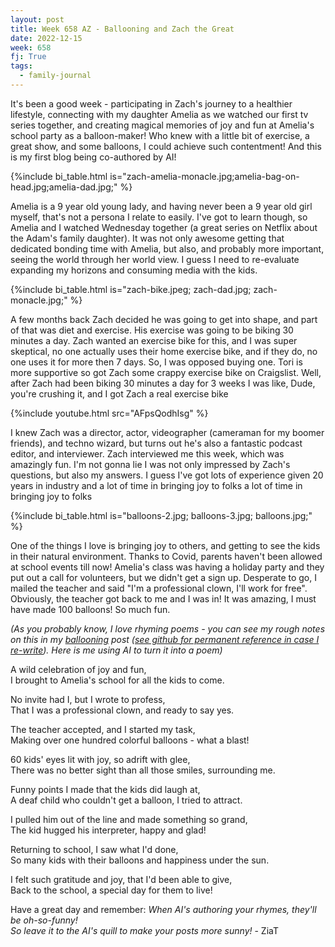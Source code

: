 ```yaml
---
layout: post
title: Week 658 AZ - Ballooning and Zach the Great
date: 2022-12-15
week: 658
fj: True
tags:
  - family-journal
---
```


It's been a good week - participating in Zach's journey to a healthier lifestyle, connecting with my daughter Amelia as we watched our first tv series together, and creating magical memories of joy and fun at Amelia's school party as a balloon-maker! Who knew with a little bit of exercise, a great show, and some balloons, I could achieve such contentment! And this is my first blog being co-authored by AI!

{%include bi_table.html is="zach-amelia-monacle.jpg;amelia-bag-on-head.jpg;amelia-dad.jpg;" %}

Amelia is a 9 year old young lady, and having never been a 9 year old girl myself, that's not a persona I relate to easily. I've got to learn though, so Amelia and I watched Wednesday together (a great series on Netflix about the Adam's family daughter). It was not only awesome getting that dedicated bonding time with Amelia, but also, and probably more important, seeing the world through her world view. I guess I need to re-evaluate expanding my horizons and consuming media with the kids.

{%include bi_table.html is="zach-bike.jpeg; zach-dad.jpg; zach-monacle.jpg;" %}

A few months back Zach decided he was going to get into shape, and part of that was diet and exercise. His exercise was going to be biking 30 minutes a day. Zach wanted an exercise bike for this, and I was super skeptical, no one actually uses their home exercise bike, and if they do, no one uses it for more then 7 days. So, I was opposed buying one. Tori is more supportive so got Zach some crappy exercise bike on Craigslist. Well, after Zach had been biking 30 minutes a day for 3 weeks I was like, Dude, you're crushing it, and I got Zach a real exercise bike

{%include youtube.html src="AFpsQodhIsg" %}

I knew Zach was a director, actor, videographer (cameraman for my boomer friends), and techno wizard, but turns out he's also a fantastic podcast editor, and interviewer. Zach interviewed me this week, which was amazingly fun. I'm not gonna lie I was not only impressed by Zach's questions, but also my answers. I guess I've got lots of experience given 20 years in industry and a lot of time in bringing joy to folks a lot of time in bringing joy to folks

{%include bi_table.html is="balloons-2.jpg; balloons-3.jpg; balloons.jpg;" %}

One of the things I love is bringing joy to others, and getting to see the kids in their natural environment. Thanks to Covid, parents haven't been allowed at school events till now! Amelia's class was having a holiday party and they put out a call for volunteers, but we didn't get a sign up. Desperate to go, I mailed the teacher and said "I'm a professional clown, I'll work for free". Obviously, the teacher got back to me and I was in! It was amazing, I must have made 100 balloons! So much fun.

_(As you probably know, I love rhyming poems - you can see my rough notes on this in my [ballooning](/balloon) post ([see github for permanent reference in case I re-write](https://github.com/idvorkin/idvorkin.github.io/blob/bf85ef0478644652a7bb297d9d2a673285e70bd4/_d/balloon.md?plain=1#L62)). Here is me using AI to turn it into a poem)_

A wild celebration of joy and fun, <br>
I brought to Amelia's school for all the kids to come.

No invite had I, but I wrote to profess,<br>
That I was a professional clown, and ready to say yes.

The teacher accepted, and I started my task,<br>
Making over one hundred colorful balloons - what a blast!

60 kids' eyes lit with joy, so adrift with glee, <br>
There was no better sight than all those smiles, surrounding me.

Funny points I made that the kids did laugh at, <br>
A deaf child who couldn't get a balloon, I tried to attract.

I pulled him out of the line and made something so grand, <br>
The kid hugged his interpreter, happy and glad!

Returning to school, I saw what I'd done, <br>
So many kids with their balloons and happiness under the sun.

I felt such gratitude and joy, that I'd been able to give, <br>
Back to the school, a special day for them to live!

Have a great day and remember: _When AI's authoring your rhymes, they'll be oh-so-funny! <br>
So leave it to the AI's quill to make your posts more sunny!_ - ZiaT
